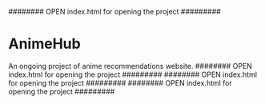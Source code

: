 ######## OPEN index.html for opening the project #########
# AnimeHub
An ongoing project of anime recommendations website.
######## OPEN index.html for opening the project #########
######## OPEN index.html for opening the project #########
######## OPEN index.html for opening the project #########
